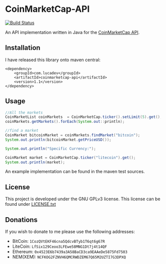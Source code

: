 # CoinMarketCap-API
[![Build Status](http://lucadev.com/jenkins/buildStatus/icon?job=CoinMarketCap-API)](https://github.com/Camphul/CoinMarketCap-API)

An API implementation written in Java for the [CoinMarketCap API](https://coinmarketcap.com/api/).
## Installation
I have released this library onto maven central:
```
<dependency>
    <groupId>com.lucadev</groupId>
    <artifactId>coinmarketcap-api</artifactId>
    <version>1.1</version>
</dependency>
```

## Usage
```java
//All the markets
CoinMarketList coinMarkets  = CoinMarketCap.ticker().setLimit(5).get();
coinMarkets.getMarkets().forEach(System.out::println);

//find a market
CoinMarket bitcoinMarket = coinMarkets.findMarket("bitcoin");
System.out.println(bitcoinMarket.getPriceUSD());

System.out.println("Specific Currency:");

CoinMarket market = CoinMarketCap.ticker("litecoin").get();
System.out.println(market);
```

An example implementation can be found in the maven test sources.

## License
This project is developed under the GNU GPLv3 license. This license can be found under [LICENSE.txt](LICENSE.txt)

## Donations
If you wish to donate to me please use the following addresses:

* BitCoin: `1CozQVtEKF46cna5QdcvBTyb1T6qt6g67R`
* LiteCoin: `LfSix129Ceoo3LFEwe58MNG1Dt7j4t14QF`
* Ethereum: `0x4523E6b7439a3A58BaCD3ca9EAAeDe5875Fd7503`
* NEM(XEM): `NCFKOG2FZNVH6QMCRWDZEM67Q65M2UZTI7G3DPXQ`